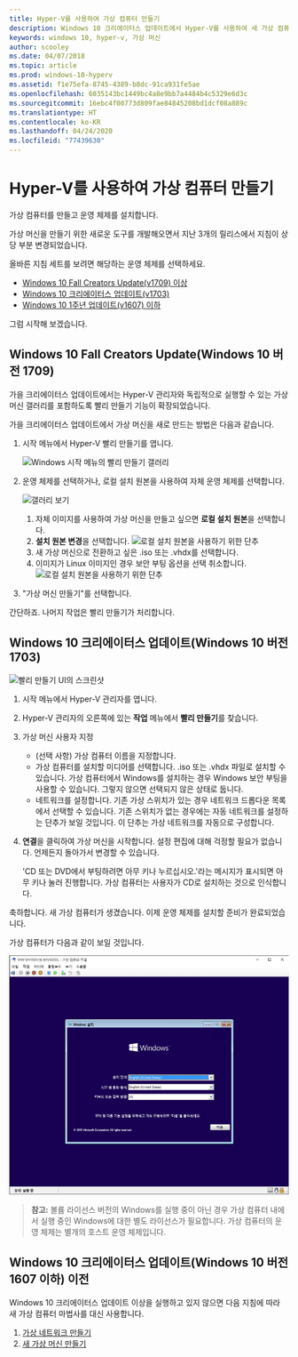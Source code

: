 ```yaml
---
title: Hyper-V를 사용하여 가상 컴퓨터 만들기
description: Windows 10 크리에이터스 업데이트에서 Hyper-V를 사용하여 새 가상 컴퓨터 만들기
keywords: windows 10, hyper-v, 가상 머신
author: scooley
ms.date: 04/07/2018
ms.topic: article
ms.prod: windows-10-hyperv
ms.assetid: f1e75efa-8745-4389-b8dc-91ca931fe5ae
ms.openlocfilehash: 6035143bc1449bc4a8e9bb7a4484b4c5329e6d3c
ms.sourcegitcommit: 16ebc4f00773d809fae84845208bd1dcf08a889c
ms.translationtype: HT
ms.contentlocale: ko-KR
ms.lasthandoff: 04/24/2020
ms.locfileid: "77439630"
---
```

# <a name="create-a-virtual-machine-with-hyper-v"></a>Hyper-V를 사용하여 가상 컴퓨터 만들기

가상 컴퓨터를 만들고 운영 체제를 설치합니다.

가상 머신을 만들기 위한 새로운 도구를 개발해오면서 지난 3개의 릴리스에서 지침이 상당 부분 변경되었습니다.

올바른 지침 세트를 보려면 해당하는 운영 체제를 선택하세요.

* [Windows 10 Fall Creators Update(v1709) 이상](quick-create-virtual-machine.md#windows-10-fall-creators-update-windows-10-version-1709)
* [Windows 10 크리에이터스 업데이트(v1703)](quick-create-virtual-machine.md#windows-10-creators-update-windows-10-version-1703)
* [Windows 10 1주년 업데이트(v1607) 이하](quick-create-virtual-machine.md#before-windows-10-creators-update-windows-10-version-1607-and-earlier)

그럼 시작해 보겠습니다.

## <a name="windows-10-fall-creators-update-windows-10-version-1709"></a>Windows 10 Fall Creators Update(Windows 10 버전 1709)

가을 크리에이터스 업데이트에서는 Hyper-V 관리자와 독립적으로 실행할 수 있는 가상 머신 갤러리를 포함하도록 빨리 만들기 기능이 확장되었습니다.

가을 크리에이터스 업데이트에서 가상 머신을 새로 만드는 방법은 다음과 같습니다.

1. 시작 메뉴에서 Hyper-V 빨리 만들기를 엽니다.

    ![Windows 시작 메뉴의 빨리 만들기 갤러리](media/quick-create-start-menu.png)

1. 운영 체제를 선택하거나, 로컬 설치 원본을 사용하여 자체 운영 체제를 선택합니다.

    ![갤러리 보기](media/vmgallery.png)

    1. 자체 이미지를 사용하여 가상 머신을 만들고 싶으면 **로컬 설치 원본**을 선택합니다.
    1. **설치 원본 변경**을 선택합니다.
      ![로컬 설치 원본을 사용하기 위한 단추](media/change-source.png)
    1. 새 가상 머신으로 전환하고 싶은 .iso 또는 .vhdx를 선택합니다.
    1. 이미지가 Linux 이미지인 경우 보안 부팅 옵션을 선택 취소합니다.
      ![로컬 설치 원본을 사용하기 위한 단추](media/toggle-secure-boot.png)

1. "가상 머신 만들기"를 선택합니다.

간단하죠.  나머지 작업은 빨리 만들기가 처리합니다.

## <a name="windows-10-creators-update-windows-10-version-1703"></a>Windows 10 크리에이터스 업데이트(Windows 10 버전 1703)

![빨리 만들기 UI의 스크린샷](media/quickcreatesteps_inked.jpg)

1. 시작 메뉴에서 Hyper-V 관리자를 엽니다.

1. Hyper-V 관리자의 오른쪽에 있는 **작업** 메뉴에서 **빨리 만들기**를 찾습니다.

1. 가상 머신 사용자 지정

    * (선택 사항) 가상 컴퓨터 이름을 지정합니다.
    * 가상 컴퓨터를 설치할 미디어를 선택합니다. .iso 또는 .vhdx 파일로 설치할 수 있습니다.
    가상 컴퓨터에서 Windows를 설치하는 경우 Windows 보안 부팅을 사용할 수 있습니다. 그렇지 않으면 선택되지 않은 상태로 둡니다.
    * 네트워크를 설정합니다.
    기존 가상 스위치가 있는 경우 네트워크 드롭다운 목록에서 선택할 수 있습니다. 기존 스위치가 없는 경우에는 자동 네트워크를 설정하는 단추가 보일 것입니다. 이 단추는 가상 네트워크를 자동으로 구성합니다.

1. **연결**을 클릭하여 가상 머신을 시작합니다. 설정 편집에 대해 걱정할 필요가 없습니다. 언제든지 돌아가서 변경할 수 있습니다.

    'CD 또는 DVD에서 부팅하려면 아무 키나 누르십시오.'라는 메시지가 표시되면 아무 키나 눌러 진행합니다.  가상 컴퓨터는 사용자가 CD로 설치하는 것으로 인식합니다.

축하합니다. 새 가상 컴퓨터가 생겼습니다.  이제 운영 체제를 설치할 준비가 완료되었습니다.

가상 컴퓨터가 다음과 같이 보일 것입니다.

![가상 머신 시작 화면](media/OSDeploy_upd.png)

> **참고:** 볼륨 라이선스 버전의 Windows를 실행 중이 아닌 경우 가상 컴퓨터 내에서 실행 중인 Windows에 대한 별도 라이선스가 필요합니다. 가상 컴퓨터의 운영 체제는 별개의 호스트 운영 체제입니다.

## <a name="before-windows-10-creators-update-windows-10-version-1607-and-earlier"></a>Windows 10 크리에이터스 업데이트(Windows 10 버전 1607 이하) 이전

Windows 10 크리에이터스 업데이트 이상을 실행하고 있지 않으면 다음 지침에 따라 새 가상 컴퓨터 마법사를 대신 사용합니다.

1. [가상 네트워크 만들기](connect-to-network.md)
1. [새 가상 머신 만들기](create-virtual-machine.md)
